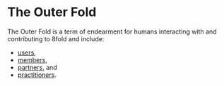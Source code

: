 # The Outer Fold

The Outer Fold is a term of endearment for humans interacting with and contributing to 8fold and include:

* [users](users.md),
* [members](members.md),
* [partners](partners.md), and
* [practitioners](practitioners/).

